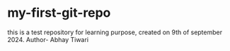 # my-first-git-repo
this is a test repository for learning purpose, created on 9th of september 2024.
Author- Abhay Tiwari
